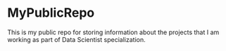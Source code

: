 # MyPublicRepo
This is my public repo for storing information about the projects that I am working as part of Data Scientist specialization.
